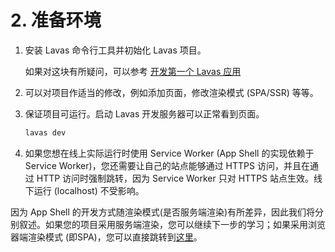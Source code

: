 # 2. 准备环境

1. 安装 Lavas 命令行工具并初始化 Lavas 项目。

    如果对这块有所疑问，可以参考 [开发第一个 Lavas 应用](/codelab/get-started/introduction)

2. 可以对项目作适当的修改，例如添加页面，修改渲染模式 (SPA/SSR) 等等。

3. 保证项目可运行。启动 Lavas 开发服务器可以正常看到页面。

    ```bash
    lavas dev
    ```

4. 如果您想在线上实际运行时使用 Service Worker (App Shell 的实现依赖于 Service Worker)，您还需要让自己的站点能够通过 HTTPS 访问，并且在通过 HTTP 访问时强制跳转，因为 Service Worker 只对 HTTPS 站点生效。线下运行 (localhost) 不受影响。

因为 App Shell 的开发方式随渲染模式(是否服务端渲染)有所差异，因此我们将分别叙述。如果您的项目采用服务端渲染，您可以继续下一步的学习；如果采用浏览器端渲染模式 (即SPA)，您可以直接跳转到[这里](/codelab/appshell/spa)。

